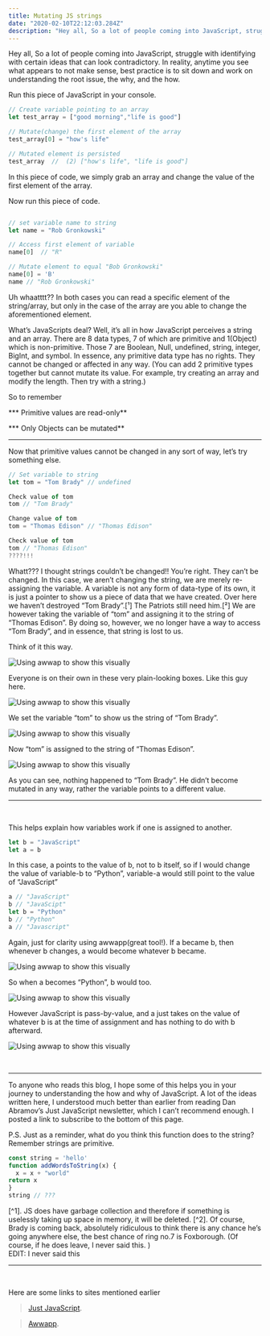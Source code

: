 ```yaml
---
title: Mutating JS strings
date: "2020-02-10T22:12:03.284Z"
description: "Hey all, So a lot of people coming into JavaScript, struggle with identifying with certain ideas that can look contradictory."
---
```


Hey all, So a lot of people coming into JavaScript, struggle with identifying with certain ideas that can look contradictory. In reality, anytime you see what appears to not make sense, best practice is to sit down and work on understanding the root issue, the why, and the how.

Run this piece of JavaScript in your console.

```js
// Create variable pointing to an array
let test_array = ["good morning","life is good"]

// Mutate(change) the first element of the array
test_array[0] = "how's life"

// Mutated element is persisted
test_array  //  (2) ["how's life", "life is good"]
```
In this piece of code, we simply grab an array and change the value of the first element of the array.

Now run this piece of code.

```js

// set variable name to string 
let name = "Rob Gronkowski"

// Access first element of variable 
name[0]  // "R"

// Mutate element to equal "Bob Gronkowski"
name[0] = 'B' 
name // "Rob Gronkowski" 
```
Uh whaatttt?? In both cases you can read a specific element of the string/array, but only in the case of the array are you able to change the aforementioned element.

What’s JavaScripts deal? Well, it’s all in how JavaScript perceives a string and an array. There are 8 data types, 7 of which are primitive and 1(Object) which is non-primitive. Those 7 are Boolean, Null, undefined, string, integer, BigInt, and symbol. In essence, any primitive data type has no rights. They cannot be changed or affected in any way. (You can add 2 primitive types together but cannot mutate its value. For example, try creating an array and modify the length. Then try with a string.)

So to remember

*** Primitive values are read-only**

*** Only Objects can be mutated**

---


Now that primitive values cannot be changed in any sort of way, let’s try something else.

```js
// Set variable to string
let tom = "Tom Brady" // undefined

Check value of tom
tom // "Tom Brady"

Change value of tom
tom = "Thomas Edison" // "Thomas Edison"

Check value of tom 
tom // "Thomas Edison"
????!!!
```

Whatt??? I thought strings couldn’t be changed!! You’re right. They can’t be changed. In this case, we aren’t changing the string, we are merely re-assigning the variable. A variable is not any form of data-type of its own, it is just a pointer to show us a piece of data that we have created. Over here we haven’t destroyed “Tom Brady”.[¹] The Patriots still need him.[²] We are however taking the variable of “tom” and assigning it to the string of “Thomas Edison”. By doing so, however, we no longer have a way to access “Tom Brady”, and in essence, that string is lost to us.

Think of it this way.

![Using awwap to show this visually](./first_pic.png)

Everyone is on their own in these very plain-looking boxes. Like this guy here.

![Using awwap to show this visually](./second_pic.jpeg)

We set the variable “tom” to show us the string of “Tom Brady”.

![Using awwap to show this visually](./third_pic.png)

Now “tom” is assigned to the string of “Thomas Edison”.

![Using awwap to show this visually](./fourth.png)

As you can see, nothing happened to “Tom Brady”. He didn’t become mutated in any way, rather the variable points to a different value.

---
<br>

This helps explain how variables work if one is assigned to another.
```js
let b = "JavaScript" 
let a = b
```
In this case, a points to the value of b, not to b itself, so if I would change the value of variable-b to “Python”, variable-a would still point to the value of “JavaScript”

```js
a // "JavaScript"
b // "JavaScipt"
let b = "Python"
b // "Python"
a // "Javascript"
```

Again, just for clarity using awwapp(great tool!).
If a became b, then whenever b changes, a would become whatever b became.

![Using awwap to show this visually](./fifth_pic.png)

So when a becomes “Python”, b would too.

![Using awwap to show this visually](./sixth_pic.png)

However JavaScript is pass-by-value, and a just takes on the value of whatever b is at the time of assignment and has nothing to do with b afterward.

![Using awwap to show this visually](./seventh_pic.png)

<br>

---

To anyone who reads this blog, I hope some of this helps you in your journey to understanding the how and why of JavaScript. A lot of the ideas written here, I understood much better than earlier from reading Dan Abramov’s Just JavaScript newsletter, which I can’t recommend enough. I posted a link to subscribe to the bottom of this page.

P.S. Just as a reminder, what do you think this function does to the string? Remember strings are primitive.

```js
const string = 'hello'
function addWordsToString(x) { 
  x = x + "world"
return x
}
string // ???
```


[^1]. JS does have garbage collection and therefore if something is uselessly taking up space in memory, it will be deleted.
[^2]. Of course, Brady is coming back, absolutely ridiculous to think there is any chance he’s going anywhere else, the best chance of ring no.7 is Foxborough. (Of course, if he does leave, I never said this. )   
EDIT: I never said this

---
<br>

Here are some links to sites mentioned earlier
> [Just JavaScript](https://justjavascript.com/).

> [Awwapp](https://awwapp.com/).

